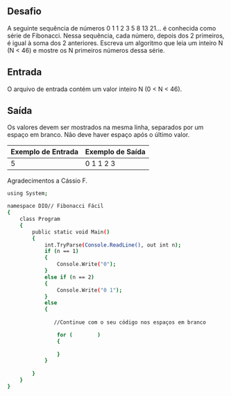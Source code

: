 ## Desafio

A seguinte sequência de números 0 1 1 2 3 5 8 13 21... é conhecida como série de Fibonacci. Nessa sequência, cada número, depois dos 2 primeiros, é igual à soma dos 2 anteriores. Escreva um algoritmo que leia um inteiro N (N < 46) e mostre os N primeiros números dessa série.

## Entrada

O arquivo de entrada contém um valor inteiro N (0 < N < 46).

## Saída

Os valores devem ser mostrados na mesma linha, separados por um espaço em branco. Não deve haver espaço após o último valor.

| Exemplo de Entrada | Exemplo de Saída|
| ---|--- |
| 5 | 0 1 1 2 3 |

Agradecimentos a Cássio F.

```bash
using System;

namespace DIO// Fibonacci Fácil
{
    class Program
    {
        public static void Main()
        {
            int.TryParse(Console.ReadLine(), out int n);
            if (n == 1)
            {
                Console.Write("0");
            }
            else if (n == 2)
            {
                Console.Write("0 1");
            }
            else
            {
              
               //Continue com o seu código nos espaços em branco

                for (        )
                {
                  
                }
            }
            
        }
    }
}


```
